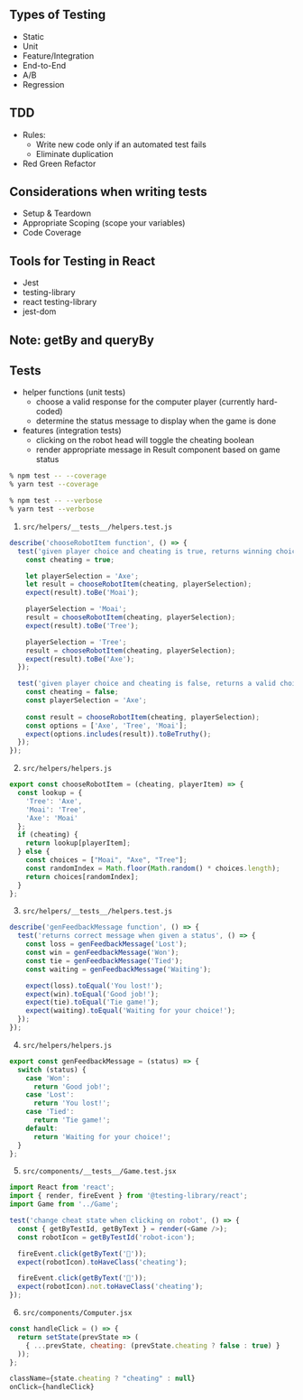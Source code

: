 ## Types of Testing
* Static
* Unit
* Feature/Integration
* End-to-End
* A/B
* Regression

## TDD
* Rules:
  * Write new code only if an automated test fails
  * Eliminate duplication
* Red Green Refactor

## Considerations when writing tests
- Setup & Teardown
- Appropriate Scoping (scope your variables)
- Code Coverage

## Tools for Testing in React
* Jest
* testing-library
* react testing-library
* jest-dom

## Note: getBy and queryBy

## Tests
- helper functions (unit tests)
  - choose a valid response for the computer player (currently hard-coded)
  - determine the status message to display when the game is done
- features (integration tests)
  - clicking on the robot head will toggle the cheating boolean
  - render appropriate message in Result component based on game status

```bash
% npm test -- --coverage
% yarn test --coverage

% npm test -- --verbose
% yarn test --verbose
```

1. `src/helpers/__tests__/helpers.test.js`

```js
describe('chooseRobotItem function', () => {
  test('given player choice and cheating is true, returns winning choice', () => {
    const cheating = true;

    let playerSelection = 'Axe';
    let result = chooseRobotItem(cheating, playerSelection);
    expect(result).toBe('Moai');

    playerSelection = 'Moai';
    result = chooseRobotItem(cheating, playerSelection);
    expect(result).toBe('Tree');

    playerSelection = 'Tree';
    result = chooseRobotItem(cheating, playerSelection);
    expect(result).toBe('Axe');
  });

  test('given player choice and cheating is false, returns a valid choice', () => {
    const cheating = false;
    const playerSelection = 'Axe';
    
    const result = chooseRobotItem(cheating, playerSelection);
    const options = ['Axe', 'Tree', 'Moai'];
    expect(options.includes(result)).toBeTruthy();
  });
});
```

2. `src/helpers/helpers.js`

```js
export const chooseRobotItem = (cheating, playerItem) => {
  const lookup = {
    'Tree': 'Axe',
    'Moai': 'Tree',
    'Axe': 'Moai'
  };
  if (cheating) {
    return lookup[playerItem];
  } else {
    const choices = ["Moai", "Axe", "Tree"];
    const randomIndex = Math.floor(Math.random() * choices.length);
    return choices[randomIndex];
  }
};
```

3. `src/helpers/__tests__/helpers.test.js`

```js
describe('genFeedbackMessage function', () => {
  test('returns correct message when given a status', () => {
    const loss = genFeedbackMessage('Lost');
    const win = genFeedbackMessage('Won');
    const tie = genFeedbackMessage('Tied');
    const waiting = genFeedbackMessage('Waiting');

    expect(loss).toEqual('You lost!');
    expect(win).toEqual('Good job!');
    expect(tie).toEqual('Tie game!');
    expect(waiting).toEqual('Waiting for your choice!');
  });
});
```

4. `src/helpers/helpers.js`

```js
export const genFeedbackMessage = (status) => {
  switch (status) {
    case 'Won':
      return 'Good job!';
    case 'Lost':
      return 'You lost!';
    case 'Tied':
      return 'Tie game!';
    default:
      return 'Waiting for your choice!';
  }
};
```

5. `src/components/__tests__/Game.test.jsx`

```js
import React from 'react';
import { render, fireEvent } from '@testing-library/react';
import Game from '../Game';

test('change cheat state when clicking on robot', () => {
  const { getByTestId, getByText } = render(<Game />);
  const robotIcon = getByTestId('robot-icon');

  fireEvent.click(getByText('🤖'));
  expect(robotIcon).toHaveClass('cheating');

  fireEvent.click(getByText('🤖'));
  expect(robotIcon).not.toHaveClass('cheating');
});
```
  
6. `src/components/Computer.jsx`

```js
const handleClick = () => {
  return setState(prevState => (
    { ...prevState, cheating: (prevState.cheating ? false : true) }
  ));
};

className={state.cheating ? "cheating" : null}
onClick={handleClick}
```
